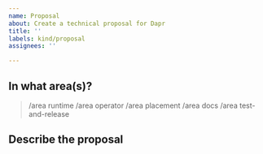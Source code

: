 ```yaml
---
name: Proposal
about: Create a technical proposal for Dapr
title: ''
labels: kind/proposal
assignees: ''

---
```

<!-- If you need to report a security issue with Dapr, send an email to actionsct@microsoft.com. -->
## In what area(s)?

<!-- Remove the '> ' to select -->

> /area runtime
> /area operator
> /area placement
> /area docs
> /area test-and-release
## Describe the proposal
<!-- Please use this for a concrete design proposal for functionality. -->
<!-- If you just want to request a new feature and discuss the possible business value, create a Feature Request. -->
